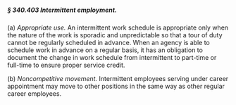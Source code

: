 ##### § 340.403 Intermittent employment. #####

(a) *Appropriate use.* An intermittent work schedule is appropriate only when the nature of the work is sporadic and unpredictable so that a tour of duty cannot be regularly scheduled in advance. When an agency is able to schedule work in advance on a regular basis, it has an obligation to document the change in work schedule from intermittent to part-time or full-time to ensure proper service credit.

(b) *Noncompetitive movement.* Intermittent employees serving under career appointment may move to other positions in the same way as other regular career employees.